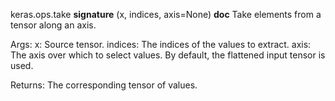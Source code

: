 keras.ops.take
__signature__
(x, indices, axis=None)
__doc__
Take elements from a tensor along an axis.

Args:
    x: Source tensor.
    indices: The indices of the values to extract.
    axis: The axis over which to select values. By default, the
        flattened input tensor is used.

Returns:
    The corresponding tensor of values.
